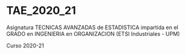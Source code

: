 # TAE_2020_21
Asignatura TECNICAS AVANZADAS de ESTADISTICA impartida en el GRADO en INGENIERIA en ORGANIZACION (ETSI Industriales - UPM)

Curso 2020-21
